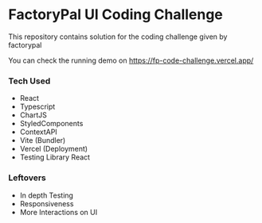 # FactoryPal UI Coding Challenge

This repository contains solution for the coding challenge given by factorypal

You can check the running demo on https://fp-code-challenge.vercel.app/

### Tech Used

- React
- Typescript
- ChartJS
- StyledComponents
- ContextAPI
- Vite (Bundler)
- Vercel (Deployment)
- Testing Library React

### Leftovers

- In depth Testing
- Responsiveness
- More Interactions on UI

